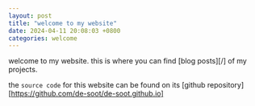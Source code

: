 ```yaml
---
layout: post
title: "welcome to my website"
date: 2024-04-11 20:08:03 +0800
categories: welcome
---
```


welcome to my website. this is where you can find [blog posts][/] of my projects.

the `source code` for this website can be found on its [github repository][https://github.com/de-soot/de-soot.github.io]
